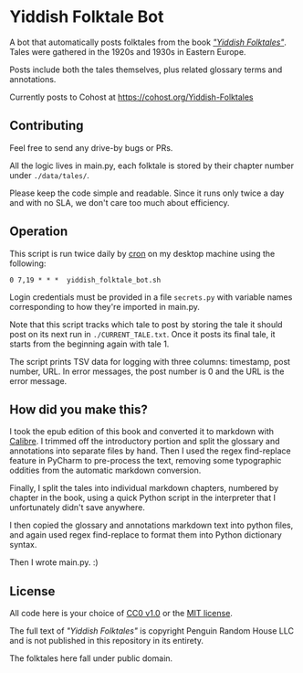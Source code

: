 # Yiddish Folktale Bot

A bot that automatically posts folktales from the book [*"Yiddish Folktales"*](https://mitpressbookstore.mit.edu/book/9780805210903). Tales were gathered in the 1920s and 1930s in Eastern Europe.

Posts include both the tales themselves, plus related glossary terms and annotations.

Currently posts to Cohost at https://cohost.org/Yiddish-Folktales


## Contributing

Feel free to send any drive-by bugs or PRs.

All the logic lives in main.py, each folktale is stored by their chapter number under `./data/tales/`.

Please keep the code simple and readable. Since it runs only twice a day and with no SLA, we don't care too much about efficiency.


## Operation

This script is run twice daily by [cron](https://en.wikipedia.org/wiki/Cron) on my desktop machine using the following:

`0 7,19 * * *  yiddish_folktale_bot.sh`

Login credentials must be provided in a file `secrets.py` with variable names corresponding to how they're imported in main.py.

Note that this script tracks which tale to post by storing the tale it should post on its next run in `./CURRENT_TALE.txt`. Once it posts its final tale, it starts from the beginning again with tale 1.

The script prints TSV data for logging with three columns: timestamp, post number, URL. In error messages, the post number is 0 and the URL is the error message.


## How did you make this?

I took the epub edition of this book and converted it to markdown with [Calibre](https://calibre-ebook.com). I trimmed off the introductory portion and split the glossary and annotations into separate files by hand. Then I used the regex find-replace feature in PyCharm to pre-process the text, removing some typographic oddities from the automatic markdown conversion.

Finally, I split the tales into individual markdown chapters, numbered by chapter in the book, using a quick Python script in the interpreter that I unfortunately didn't save anywhere.

I then copied the glossary and annotations markdown text into python files, and again used regex find-replace to format them into Python dictionary syntax.

Then I wrote main.py. :)


## License

All code here is your choice of [CC0 v1.0](https://creativecommons.org/publicdomain/zero/1.0/legalcode) or the [MIT license](https://mit-license.org/license.txt).

The full text of *"Yiddish Folktales"* is copyright Penguin Random House LLC and is not published in this repository in its entirety.

The folktales here fall under public domain.
